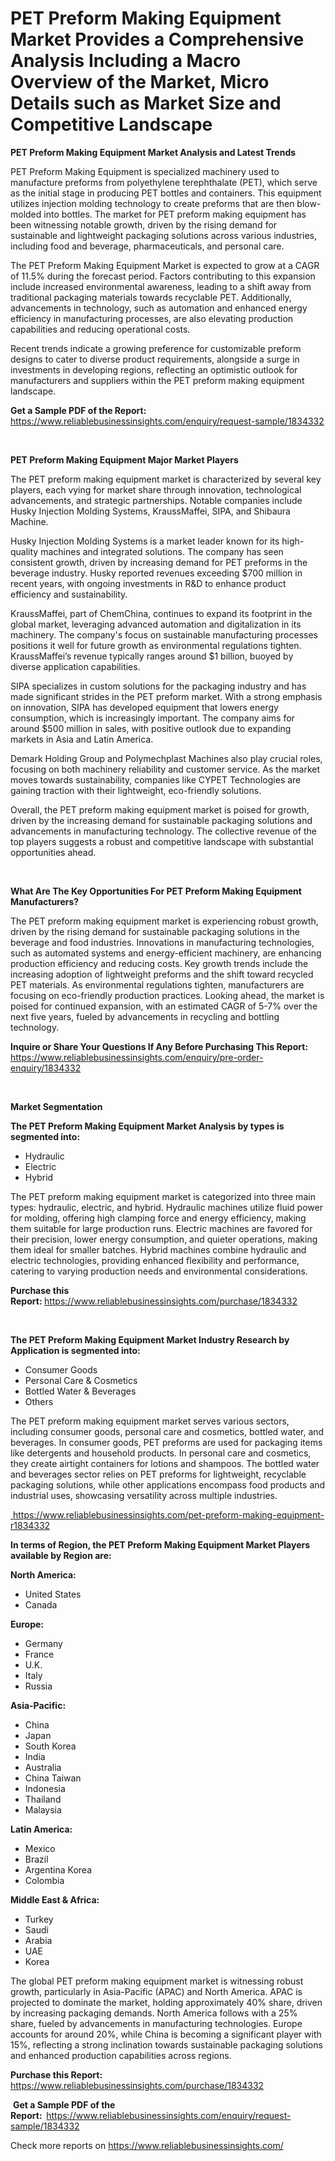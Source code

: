 <p><h1>PET Preform Making Equipment Market Provides a Comprehensive Analysis Including a Macro Overview of the Market, Micro Details such as Market Size and Competitive Landscape</h1></p><p><strong>PET Preform Making Equipment Market Analysis and Latest Trends</strong></p>
<p><p>PET Preform Making Equipment is specialized machinery used to manufacture preforms from polyethylene terephthalate (PET), which serve as the initial stage in producing PET bottles and containers. This equipment utilizes injection molding technology to create preforms that are then blow-molded into bottles. The market for PET preform making equipment has been witnessing notable growth, driven by the rising demand for sustainable and lightweight packaging solutions across various industries, including food and beverage, pharmaceuticals, and personal care.</p><p>The PET Preform Making Equipment Market is expected to grow at a CAGR of 11.5% during the forecast period. Factors contributing to this expansion include increased environmental awareness, leading to a shift away from traditional packaging materials towards recyclable PET. Additionally, advancements in technology, such as automation and enhanced energy efficiency in manufacturing processes, are also elevating production capabilities and reducing operational costs. </p><p>Recent trends indicate a growing preference for customizable preform designs to cater to diverse product requirements, alongside a surge in investments in developing regions, reflecting an optimistic outlook for manufacturers and suppliers within the PET preform making equipment landscape.</p></p>
<p><strong>Get a Sample PDF of the Report:&nbsp;</strong> <a href="https://www.reliablebusinessinsights.com/enquiry/request-sample/1834332?utm_campaign=2644&utm_medium=2&utm_source=Github&utm_content=ia&utm_term=28022025&utm_id=pet-preform-making-equipment">https://www.reliablebusinessinsights.com/enquiry/request-sample/1834332</a></p>
<p>&nbsp;</p>
<p><strong>PET Preform Making Equipment Major Market Players</strong></p>
<p><p>The PET preform making equipment market is characterized by several key players, each vying for market share through innovation, technological advancements, and strategic partnerships. Notable companies include Husky Injection Molding Systems, KraussMaffei, SIPA, and Shibaura Machine.</p><p>Husky Injection Molding Systems is a market leader known for its high-quality machines and integrated solutions. The company has seen consistent growth, driven by increasing demand for PET preforms in the beverage industry. Husky reported revenues exceeding $700 million in recent years, with ongoing investments in R&D to enhance product efficiency and sustainability.</p><p>KraussMaffei, part of ChemChina, continues to expand its footprint in the global market, leveraging advanced automation and digitalization in its machinery. The company's focus on sustainable manufacturing processes positions it well for future growth as environmental regulations tighten. KraussMaffei’s revenue typically ranges around $1 billion, buoyed by diverse application capabilities.</p><p>SIPA specializes in custom solutions for the packaging industry and has made significant strides in the PET preform market. With a strong emphasis on innovation, SIPA has developed equipment that lowers energy consumption, which is increasingly important. The company aims for around $500 million in sales, with positive outlook due to expanding markets in Asia and Latin America.</p><p>Demark Holding Group and Polymechplast Machines also play crucial roles, focusing on both machinery reliability and customer service. As the market moves towards sustainability, companies like CYPET Technologies are gaining traction with their lightweight, eco-friendly solutions.</p><p>Overall, the PET preform making equipment market is poised for growth, driven by the increasing demand for sustainable packaging solutions and advancements in manufacturing technology. The collective revenue of the top players suggests a robust and competitive landscape with substantial opportunities ahead.</p></p>
<p>&nbsp;</p>
<p><strong>What Are The Key Opportunities For PET Preform Making Equipment Manufacturers?</strong></p>
<p><p>The PET preform making equipment market is experiencing robust growth, driven by the rising demand for sustainable packaging solutions in the beverage and food industries. Innovations in manufacturing technologies, such as automated systems and energy-efficient machinery, are enhancing production efficiency and reducing costs. Key growth trends include the increasing adoption of lightweight preforms and the shift toward recycled PET materials. As environmental regulations tighten, manufacturers are focusing on eco-friendly production practices. Looking ahead, the market is poised for continued expansion, with an estimated CAGR of 5-7% over the next five years, fueled by advancements in recycling and bottling technology.</p></p>
<p><strong>Inquire or Share Your Questions If Any Before Purchasing This Report:</strong> <a href="https://www.reliablebusinessinsights.com/enquiry/pre-order-enquiry/1834332?utm_campaign=2644&utm_medium=2&utm_source=Github&utm_content=ia&utm_term=28022025&utm_id=pet-preform-making-equipment">https://www.reliablebusinessinsights.com/enquiry/pre-order-enquiry/1834332</a></p>
<p>&nbsp;</p>
<p><strong>Market Segmentation</strong></p>
<p><strong>The PET Preform Making Equipment Market Analysis by types is segmented into:</strong></p>
<p><ul><li>Hydraulic</li><li>Electric</li><li>Hybrid</li></ul></p>
<p><p>The PET preform making equipment market is categorized into three main types: hydraulic, electric, and hybrid. Hydraulic machines utilize fluid power for molding, offering high clamping force and energy efficiency, making them suitable for large production runs. Electric machines are favored for their precision, lower energy consumption, and quieter operations, making them ideal for smaller batches. Hybrid machines combine hydraulic and electric technologies, providing enhanced flexibility and performance, catering to varying production needs and environmental considerations.</p></p>
<p><strong>Purchase this Report:&nbsp;</strong><a href="https://www.reliablebusinessinsights.com/purchase/1834332?utm_campaign=2644&utm_medium=2&utm_source=Github&utm_content=ia&utm_term=28022025&utm_id=pet-preform-making-equipment">https://www.reliablebusinessinsights.com/purchase/1834332</a></p>
<p>&nbsp;</p>
<p><strong>The PET Preform Making Equipment Market Industry Research by Application is segmented into:</strong></p>
<p><ul><li>Consumer Goods</li><li>Personal Care & Cosmetics</li><li>Bottled Water & Beverages</li><li>Others</li></ul></p>
<p><p>The PET preform making equipment market serves various sectors, including consumer goods, personal care and cosmetics, bottled water, and beverages. In consumer goods, PET preforms are used for packaging items like detergents and household products. In personal care and cosmetics, they create airtight containers for lotions and shampoos. The bottled water and beverages sector relies on PET preforms for lightweight, recyclable packaging solutions, while other applications encompass food products and industrial uses, showcasing versatility across multiple industries.</p></p>
<p><a href="https://www.reliablebusinessinsights.com/pet-preform-making-equipment-r1834332?utm_campaign=2644&utm_medium=2&utm_source=Github&utm_content=ia&utm_term=28022025&utm_id=pet-preform-making-equipment">&nbsp;https://www.reliablebusinessinsights.com/pet-preform-making-equipment-r1834332</a></p>
<p><strong>In terms of Region, the PET Preform Making Equipment Market Players available by Region are:</strong></p>
<p>
    <p> <strong> North America: </strong>
        <ul>
            <li>United States</li>
            <li>Canada</li>
        </ul>
        </p> 
    <p> <strong> Europe: </strong>
        <ul>
            <li>Germany</li>
            <li>France</li>
            <li>U.K.</li>
            <li>Italy</li>
            <li>Russia</li>
        </ul>
        </p> 
    <p> <strong> Asia-Pacific: </strong>
        <ul>
            <li>China</li>
            <li>Japan</li>
            <li>South Korea</li>
            <li>India</li>
            <li>Australia</li>
            <li>China Taiwan</li>
            <li>Indonesia</li>
            <li>Thailand</li>
            <li>Malaysia</li>
        </ul>
        </p> 
    <p> <strong> Latin America: </strong>
        <ul>
            <li>Mexico</li>
            <li>Brazil</li>
            <li>Argentina Korea</li>
            <li>Colombia</li>
        </ul>
        </p> 
    <p> <strong> Middle East & Africa: </strong>
        <ul>
            <li>Turkey</li>
            <li>Saudi</li>
            <li>Arabia</li>
            <li>UAE</li>
            <li>Korea</li>
        </ul>
    </p>
    </p>
<p><p>The global PET preform making equipment market is witnessing robust growth, particularly in Asia-Pacific (APAC) and North America. APAC is projected to dominate the market, holding approximately 40% share, driven by increasing packaging demands. North America follows with a 25% share, fueled by advancements in manufacturing technologies. Europe accounts for around 20%, while China is becoming a significant player with 15%, reflecting a strong inclination towards sustainable packaging solutions and enhanced production capabilities across regions.</p></p>
<p><strong>Purchase this Report: </strong><a href="https://www.reliablebusinessinsights.com/purchase/1834332?utm_campaign=2644&utm_medium=2&utm_source=Github&utm_content=ia&utm_term=28022025&utm_id=pet-preform-making-equipment">https://www.reliablebusinessinsights.com/purchase/1834332</a></p>
<p>&nbsp;<strong>Get a Sample PDF of the Report:&nbsp;&nbsp;</strong><a href="https://www.reliablebusinessinsights.com/enquiry/request-sample/1834332?utm_campaign=2644&utm_medium=2&utm_source=Github&utm_content=ia&utm_term=28022025&utm_id=pet-preform-making-equipment">https://www.reliablebusinessinsights.com/enquiry/request-sample/1834332</a></p>
<p><strong></strong></p>
<p>Check more reports on <a href="https://www.reliablebusinessinsights.com/?utm_campaign=2644&utm_medium=2&utm_source=Github&utm_content=ia&utm_term=28022025&utm_id=pet-preform-making-equipment">https://www.reliablebusinessinsights.com/</a></p>